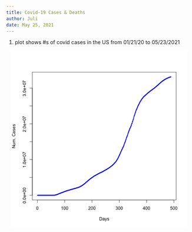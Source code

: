 ```yaml
---
title: Covid-19 Cases & Deaths
author: Juli 
date: May 25, 2021
---
```


1. plot shows #s of covid cases in the US from 01/21/20 to 05/23/2021

<center>
<img src="cov_cases.png">
</center>
